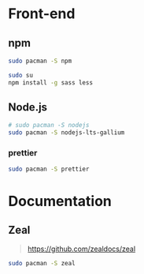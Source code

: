 # Front-end

## npm

```bash
sudo pacman -S npm

sudo su
npm install -g sass less
```



## Node.js

```bash
# sudo pacman -S nodejs
sudo pacman -S nodejs-lts-gallium
```





### prettier

```bash
sudo pacman -S prettier
```









# Documentation

## Zeal

> https://github.com/zealdocs/zeal

```bash
sudo pacman -S zeal
```

